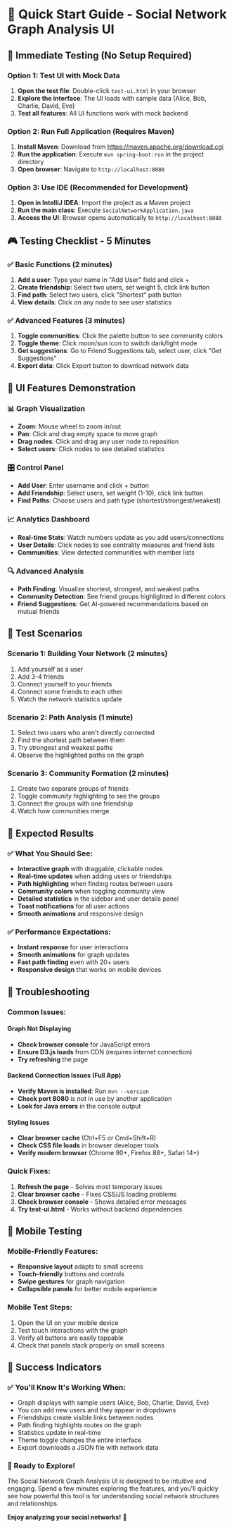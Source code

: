 # 🚀 Quick Start Guide - Social Network Graph Analysis UI

## 🎯 Immediate Testing (No Setup Required)

### Option 1: Test UI with Mock Data
1. **Open the test file**: Double-click `test-ui.html` in your browser
2. **Explore the interface**: The UI loads with sample data (Alice, Bob, Charlie, David, Eve)
3. **Test all features**: All UI functions work with mock backend

### Option 2: Run Full Application (Requires Maven)
1. **Install Maven**: Download from https://maven.apache.org/download.cgi
2. **Run the application**: Execute `mvn spring-boot:run` in the project directory
3. **Open browser**: Navigate to `http://localhost:8080`

### Option 3: Use IDE (Recommended for Development)
1. **Open in IntelliJ IDEA**: Import the project as a Maven project
2. **Run the main class**: Execute `SocialNetworkApplication.java`
3. **Access the UI**: Browser opens automatically to `http://localhost:8080`

## 🎮 Testing Checklist - 5 Minutes

### ✅ Basic Functions (2 minutes)
1. **Add a user**: Type your name in "Add User" field and click +
2. **Create friendship**: Select two users, set weight 5, click link button
3. **Find path**: Select two users, click "Shortest" path button
4. **View details**: Click on any node to see user statistics

### ✅ Advanced Features (3 minutes)
1. **Toggle communities**: Click the palette button to see community colors
2. **Toggle theme**: Click moon/sun icon to switch dark/light mode
3. **Get suggestions**: Go to Friend Suggestions tab, select user, click "Get Suggestions"
4. **Export data**: Click Export button to download network data

## 🎨 UI Features Demonstration

### 📊 Graph Visualization
- **Zoom**: Mouse wheel to zoom in/out
- **Pan**: Click and drag empty space to move graph
- **Drag nodes**: Click and drag any user node to reposition
- **Select users**: Click nodes to see detailed statistics

### 🎛️ Control Panel
- **Add User**: Enter username and click + button
- **Add Friendship**: Select users, set weight (1-10), click link button
- **Find Paths**: Choose users and path type (shortest/strongest/weakest)

### 📈 Analytics Dashboard
- **Real-time Stats**: Watch numbers update as you add users/connections
- **User Details**: Click nodes to see centrality measures and friend lists
- **Communities**: View detected communities with member lists

### 🔍 Advanced Analysis
- **Path Finding**: Visualize shortest, strongest, and weakest paths
- **Community Detection**: See friend groups highlighted in different colors
- **Friend Suggestions**: Get AI-powered recommendations based on mutual friends

## 🧪 Test Scenarios

### Scenario 1: Building Your Network (2 minutes)
1. Add yourself as a user
2. Add 3-4 friends
3. Connect yourself to your friends
4. Connect some friends to each other
5. Watch the network statistics update

### Scenario 2: Path Analysis (1 minute)
1. Select two users who aren't directly connected
2. Find the shortest path between them
3. Try strongest and weakest paths
4. Observe the highlighted paths on the graph

### Scenario 3: Community Formation (2 minutes)
1. Create two separate groups of friends
2. Toggle community highlighting to see the groups
3. Connect the groups with one friendship
4. Watch how communities merge

## 🎯 Expected Results

### ✅ What You Should See:
- **Interactive graph** with draggable, clickable nodes
- **Real-time updates** when adding users or friendships
- **Path highlighting** when finding routes between users
- **Community colors** when toggling community view
- **Detailed statistics** in the sidebar and user details panel
- **Toast notifications** for all user actions
- **Smooth animations** and responsive design

### ✅ Performance Expectations:
- **Instant response** for user interactions
- **Smooth animations** for graph updates
- **Fast path finding** even with 20+ users
- **Responsive design** that works on mobile devices

## 🔧 Troubleshooting

### Common Issues:

#### Graph Not Displaying
- **Check browser console** for JavaScript errors
- **Ensure D3.js loads** from CDN (requires internet connection)
- **Try refreshing** the page

#### Backend Connection Issues (Full App)
- **Verify Maven is installed**: Run `mvn --version`
- **Check port 8080** is not in use by another application
- **Look for Java errors** in the console output

#### Styling Issues
- **Clear browser cache** (Ctrl+F5 or Cmd+Shift+R)
- **Check CSS file loads** in browser developer tools
- **Verify modern browser** (Chrome 90+, Firefox 88+, Safari 14+)

### Quick Fixes:
1. **Refresh the page** - Solves most temporary issues
2. **Clear browser cache** - Fixes CSS/JS loading problems
3. **Check browser console** - Shows detailed error messages
4. **Try test-ui.html** - Works without backend dependencies

## 📱 Mobile Testing

### Mobile-Friendly Features:
- **Responsive layout** adapts to small screens
- **Touch-friendly** buttons and controls
- **Swipe gestures** for graph navigation
- **Collapsible panels** for better mobile experience

### Mobile Test Steps:
1. Open the UI on your mobile device
2. Test touch interactions with the graph
3. Verify all buttons are easily tappable
4. Check that panels stack properly on small screens

## 🎉 Success Indicators

### ✅ You'll Know It's Working When:
- Graph displays with sample users (Alice, Bob, Charlie, David, Eve)
- You can add new users and they appear in dropdowns
- Friendships create visible links between nodes
- Path finding highlights routes on the graph
- Statistics update in real-time
- Theme toggle changes the entire interface
- Export downloads a JSON file with network data

### 🚀 Ready to Explore!

The Social Network Graph Analysis UI is designed to be intuitive and engaging. Spend a few minutes exploring the features, and you'll quickly see how powerful this tool is for understanding social network structures and relationships.

**Enjoy analyzing your social networks!** 🎊
